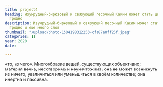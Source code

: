 ```yaml
---
title: project4
heading: Изумрудный-бирюзовый и связующий песочный Каким может стать цвет современного
  Гродно
description: Изумрудный-бирюзовый и связующий песочный Каким может стать цвет современного
  Гродно и еще много слов
thumbnail: "/upload/photo-1504198322253-cfa87a0ff25f.jpeg"
categories: []
year: 2020
date: 

---
```

«то, из чего». Многообразие вещей, существующих объективно; материя вечна, несотворима и неуничтожима; она не может возникнуть из ничего, увеличиться или уменьшиться в своём количестве; она инертна и пассивна.